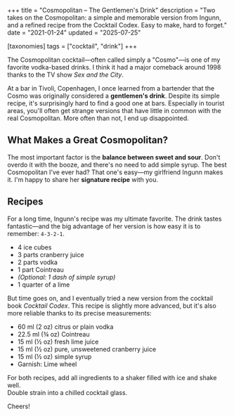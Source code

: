 +++
title = "Cosmopolitan – The Gentlemen's Drink"
description = "Two takes on the Cosmopolitan: a simple and memorable version from Ingunn, and a refined recipe from the Cocktail Codex. Easy to make, hard to forget."
date = "2021-01-24"
updated = "2025-07-25"

[taxonomies]
tags = ["cocktail", "drink"]
+++

The Cosmopolitan cocktail—often called simply a "Cosmo"—is one of my favorite vodka-based drinks. I think it had a major comeback around 1998 thanks to the TV show *Sex and the City*. 

At a bar in Tivoli, Copenhagen, I once learned from a bartender that the Cosmo was originally considered a **gentlemen's drink**. Despite its simple recipe, it's surprisingly hard to find a good one at bars. Especially in tourist areas, you'll often get strange versions that have little in common with the real Cosmopolitan. More often than not, I end up disappointed.

## What Makes a Great Cosmopolitan?

The most important factor is the **balance between sweet and sour**. Don't overdo it with the booze, and there's no need to add simple syrup. The best Cosmopolitan I've ever had? That one's easy—my girlfriend Ingunn makes it. I'm happy to share her **signature recipe** with you.

## Recipes

For a long time, Ingunn's recipe was my ultimate favorite. The drink tastes fantastic—and the big advantage of her version is how easy it is to remember: `4-3-2-1`.

- 4 ice cubes  
- 3 parts cranberry juice  
- 2 parts vodka  
- 1 part Cointreau  
- *(Optional: 1 dash of simple syrup)*  
- 1 quarter of a lime  

But time goes on, and I eventually tried a new version from the cocktail book *Cocktail Codex*. This recipe is slightly more advanced, but it's also more reliable thanks to its precise measurements:

- 60 ml (2 oz) citrus or plain vodka  
- 22.5 ml (¾ oz) Cointreau  
- 15 ml (½ oz) fresh lime juice  
- 15 ml (½ oz) pure, unsweetened cranberry juice  
- 15 ml (½ oz) simple syrup  
- Garnish: Lime wheel  

For both recipes, add all ingredients to a shaker filled with ice and shake well.  
Double strain into a chilled cocktail glass.

Cheers!